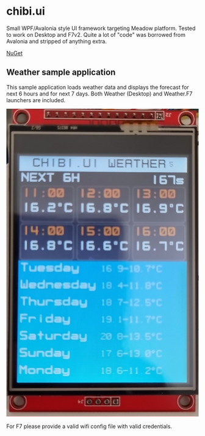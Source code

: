 # chibi.ui

Small WPF/Avalonia style UI framework targeting Meadow platform. Tested to work on Desktop and F7v2. 
Quite a lot of "code" was borrowed from Avalonia and stripped of anything extra.

[NuGet](https://www.nuget.org/packages/Chibi.Ui)


## Weather sample application

This sample application loads weather data and displays the forecast for next 6 hours and for next 7 days. 
Both Weather (Desktop) and Weather.F7 launchers are included.

![Screenshot](20240521_143136.jpg)

For F7 please provide a valid wifi config file with valid credentials.
